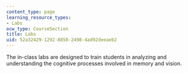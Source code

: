 ```yaml
---
content_type: page
learning_resource_types:
- Labs
ocw_type: CourseSection
title: Labs
uid: 52a32429-1292-8850-2498-4ad92deeaeb2
---
```


The in-class labs are designed to train students in analyzing and understanding the cognitive processes involved in memory and vision.